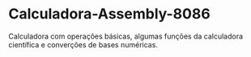 # Calculadora-Assembly-8086
Calculadora com operações básicas, algumas funções da calculadora científica e converções de bases numéricas.

